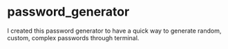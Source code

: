 # password_generator

I created this password generator to have a quick way to generate random, custom, complex passwords through terminal.
